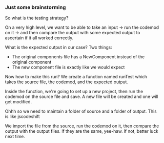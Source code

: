 ### Just some brainstorming

So what is the testing strategy?

On a very high level, we want to be able to take an input -> run the codemod on it -> and then
compare the output with some expected output to ascertain if it all worked correctly.

What is the expected output in our case? Two things:

- The original components file has a NewComponent instead of the original component
- The new component file is exactly like we would expect

Now how to make this run? We create a function named runTest which takes the
source file, the codemod, and the expected output.

Inside the function, we're going to set up a new project, then run the codemod on the source
file and save. A new file will be created and one will get modified.

Ohhh so we need to maintain a folder of source and a folder of output. This is like jscodeshift

We import the file from the source, run the codemod on it, then compare the output with the
output files. If they are the same, yee-haw. If not, better luck next time.
